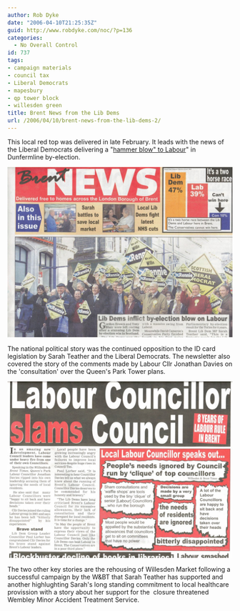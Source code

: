 ```yaml
---
author: Rob Dyke
date: "2006-04-10T21:25:35Z"
guid: http://www.robdyke.com/noc/?p=136
categories:
  - No Overall Control
id: 737
tags:
- campaign materials
- council tax
- Liberal Democrats
- mapesbury
- qp tower block
- willesden green
title: Brent News from the Lib Dems
url: /2006/04/10/brent-news-from-the-lib-dems-2/
---
```

This local red top was delivered in late February. It leads with the news of the Liberal Democrats delivering a "[hammer blow" to Labour](http://www.brentlibdems.org.uk/news/285.html "Link to Brent Lib dems news page")" in Dunfermline by-election.

[![brent news lib dems feb 06](/pubfiles/2006/04/scan0024.jpg)](/pubfiles/2006/04/scan0024.jpg "brent news lib dems feb 06")

The national political story was the continued opposition to the ID card legislation by Sarah Teather and the Liberal Democrats. The newsletter also covered the story of the comments made by Labour Cllr Jonathan Davies on the 'consultation' over the Queen's Park Tower plans.

[![brent news lib dems feb 06 - back page](/pubfiles/2006/04/scan0025.jpg)](/pubfiles/2006/04/scan0025.jpg "brent news lib dems feb 06 - back page")

The two other key stories are the rehousing of Willesden Market following a successful campaign by the W&#38;BT that Sarah Teather has supported and another highlughting Sarah's long standing commitment to local healthcare provission with a story about her support for the  closure threatened Wembley Minor Accident Treatment Service.